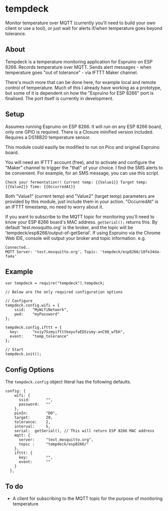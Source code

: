 # tempdeck

Monitor temperature over MQTT (currently you'll need to build your own client or use a tool), or just wait for alerts if/when temperature goes beyond tolerance.

## About

Tempdeck is a temperature monitoring application for Espruino on ESP 8266. Records temperature over MQTT. Sends alert messages - when temperature goes "out of tolerance" - via IFTTT Maker channel. 

There's much more that can be done here, for example local and remote control of temperature. Much of this I already have working as a prototype, but some of it is dependent on how the "Espruino for ESP 8266" port is finalised. The port itself is currently in development.

## Setup

Assumes running Espruino on ESP 8266. It will run on any ESP 8266 board, only one GPIO is required.
There is a Closure minified version included. 
Requires a DS18B20 temperature sensor.

This module could easilly be modified to run on Pico and original Espruino board.

You will need an IFTTT account (free), and to activate and configure the "Maker" channel to trigger the "that" of your choice. I find the SMS alerts to be convenient. For example, for an SMS message, you can use this script. 

```
Check your fermentation!! Current temp: {{Value1}} Target temp: {{Value2}} Time: {{OccurredAt}}
```
Both "Value1" (current temp) and "Value2" (target temp) parameters are provided by this module, just include them in your action. "OccurredAt" is an IFTTT timestamp, no need to worry about it.

If you want to subscribe to the MQTT topic for monitoring you'll need to know your ESP 8266 board's MAC address. ```getSerial();``` returns this. By default 'test.mosquitto.org' is the broker, and the topic will be 'tempdeck/esp8266/output-of-getSerial'. If using Espruino via the Chrome Web IDE, console will output your broker and topic information. e.g.

```
Connected..
MQTT Server: 'test.mosquitto.org', Topic: 'tempdeck/esp8266/18fe34da-fa4a' 
```

## Example   

```
var tempdeck = require("tempdeck").tempdeck;

// Below are the only required configuration options

// Configure
tempdeck.config.wifi = {
    ssid:	"MyWifiNetwork",
    pwd:	"myPassword"
};

tempdeck.config.ifttt = {
  key:		"nviy7SzmyiftttkeyufaEDSzsmy-anC98_wfbh",
  event:	"temp_tolerance"
};

// Start
tempdeck.init();

```



## Config Options

The ```tempdeck.config``` object literal has the following defaults. 

```
config: {
    wifi: {
      ssid:       "",
      password:   ""
    },
    pinIn:        "D0",
    target:       20,
    tolerance:    2,
    interval:     5,
    serial:  getSerial(), // This will return ESP 8266 MAC address
    mqtt: {
      server:     "test.mosquitto.org",
      topic :     "tempdeck/esp8266/"
    },
    ifttt: {
      key:        "",
      event:      ""
    }
  },
```

## To do

- A client for subscribing to the MQTT topic for the purpose of monitoring temperature
